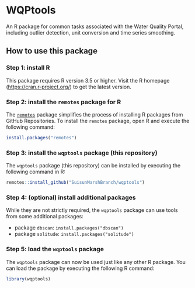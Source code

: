 # WQPtools

An R package for common tasks associated with the
Water Quality Portal, including outlier detection,
unit conversion and time series smoothing.

## How to use this package

### Step 1: install R

This package requires R version 3.5 or higher. Visit the 
R homepage (https://cran.r-project.org/) to get the latest
version.

### Step 2: install the `remotes` package for R

The [`remotes`](https://cran.r-project.org/package=remotes) 
package simplifies the process of installing R packages from 
GitHub Repositories. To install the `remotes` package, open R 
and execute the following command:

```r
install.packages("remotes")
```

### Step 3: install the `wqptools` package (this repository)

The `wqptools` package (this repository) can be installed by
executing the following command in R:

```r
remotes::install_github("SuisunMarshBranch/wqptools")
```

### Step 4: (optional) install additional packages

While they are not strictly required, the `wqptools` package can use
tools from some additional packages:

- package `dbscan`: `install.packages("dbscan")`
- package `solitude`: `install.packages("solitude")`


### Step 5: load the `wqptools` package

The `wqptools` package can now be used just like any other R package.
You can load the package by executing the following R command:

```r
library(wqptools)
```
